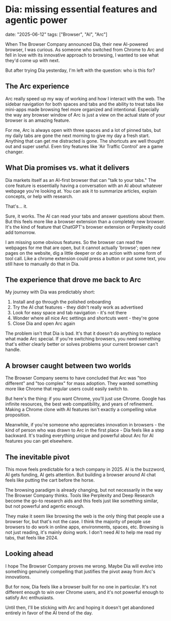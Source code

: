 # Dia: missing essential features and agentic power
date: "2025-06-12"
tags: ["Browser", "AI", "Arc"]

When The Browser Company announced Dia, their new AI-powered browser, I was curious. As someone who switched from Chrome to Arc and fell in love with its innovative approach to browsing, I wanted to see what they'd come up with next.

But after trying Dia yesterday, I'm left with the question: who is this for?

## The Arc experience

Arc really speed up my way of working and how I interact with the web. The sidebar navigation for both spaces and tabs and the ability to treat tabs like mini-apps made browsing feel more organized and intentional. Especially the way any browser window of Arc is just a view on the actual state of your browser is an amazing feature.

For me, Arc is always open with three spaces and a lot of pinned tabs, but my daily tabs are gone the next morning to give my day a fresh start. Anything that can get me distracted is gone. The shortcuts are well thought out and super useful. Even tiny features like 'Air Traffic Control' are a game changer.

## What Dia promises vs. what it delivers

Dia markets itself as an AI-first browser that can "talk to your tabs." The core feature is essentially having a conversation with an AI about whatever webpage you're looking at. You can ask it to summarize articles, explain concepts, or help with research.

That's... it.

Sure, it works. The AI can read your tabs and answer questions about them. But this feels more like a browser extension than a completely new browser. It's the kind of feature that ChatGPT's browser extension or Perplexity could add tomorrow.

I am missing some obvious features. So the browser can read the webpages for me that are open, but it cannot actually 'browse'; open new pages on the website, dig a little deeper or do an action with some form of tool call. Like a chrome extension could press a button or put some text, you still have to manually do that in Dia.

## The experience that drove me back to Arc

My journey with Dia was predictably short:

1. Install and go through the polished onboarding
2. Try the AI chat features - they didn't really work as advertised
3. Look for easy space and tab navigation - it's not there
4. Wonder where all nice Arc settings and shortcuts went - they're gone
6. Close Dia and open Arc again

The problem isn't that Dia is bad. It's that it doesn't do anything to replace what made Arc special. If you're switching browsers, you need something that's either clearly better or solves problems your current browser can't handle.

## A browser caught between two worlds

The Browser Company seems to have concluded that Arc was "too different" and "too complex" for mass adoption. They wanted something more like Chrome that regular users could easily switch to.

But here's the thing: if you want Chrome, you'll just use Chrome. Google has infinite resources, the best web compatibility, and years of refinement. Making a Chrome clone with AI features isn't exactly a compelling value proposition.

Meanwhile, if you're someone who appreciates innovation in browsers - the kind of person who was drawn to Arc in the first place - Dia feels like a step backward. It's trading everything unique and powerful about Arc for AI features you can get elsewhere.

## The inevitable pivot

This move feels predictable for a tech company in 2025. AI is the buzzword, AI gets funding, AI gets attention. But building a browser around AI chat feels like putting the cart before the horse.

The browsing paradigm is already changing, but not necessarily in the way The Browser Company thinks. Tools like Perplexity and Deep Research become the go-to research aids and this feels just like something similar, but not powerful and agentic enough.

They make it seem like browsing the web is the only thing that people use a browser for, but that's not the case. I think the majority of people use browsers to do work in online apps, environments, spaces, etc. Browsing is not just reading, it's mainly doing work. I don't need AI to help me read my tabs, that feels like 2024.

## Looking ahead

I hope The Browser Company proves me wrong. Maybe Dia will evolve into something genuinely compelling that justifies the pivot away from Arc's innovations.

But for now, Dia feels like a browser built for no one in particular. It's not different enough to win over Chrome users, and it's not powerful enough to satisfy Arc enthusiasts.

Until then, I'll be sticking with Arc and hoping it doesn't get abandoned entirely in favor of the AI trend of the day. 
